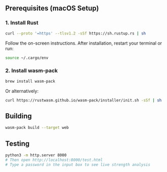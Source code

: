 ## Prerequisites (macOS Setup)

### 1. Install Rust
```bash
curl --proto '=https' --tlsv1.2 -sSf https://sh.rustup.rs | sh
```
Follow the on-screen instructions. After installation, restart your terminal or run:
```bash
source ~/.cargo/env
```

### 2. Install wasm-pack
```bash
brew install wasm-pack
```
Or alternatively:
```bash
curl https://rustwasm.github.io/wasm-pack/installer/init.sh -sSf | sh
```

## Building
```bash
wasm-pack build --target web
```

## Testing
```bash
python3 -m http.server 8000
# Then open http://localhost:8000/test.html
# Type a password in the input box to see live strength analysis
```
